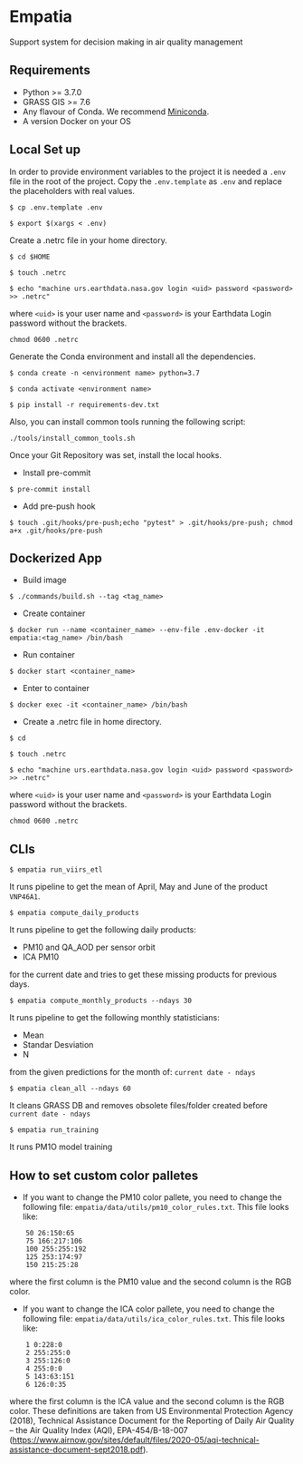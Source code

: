 # Empatia
Support system for decision making in air quality management

## Requirements
 - Python >= 3.7.0
 - GRASS GIS >= 7.6
 - Any flavour of Conda. We recommend [Miniconda](https://docs.conda.io/en/latest/miniconda.html).
 - A version Docker on your OS


## Local Set up

In order to provide environment variables to the project it is needed a `.env` file in the root of the project.
Copy the `.env.template` as `.env` and replace the placeholders with real values.

```
$ cp .env.template .env
```

```
$ export $(xargs < .env)
```

Create a .netrc file in your home directory.
```
$ cd $HOME
```

```
$ touch .netrc
```

```
$ echo "machine urs.earthdata.nasa.gov login <uid> password <password> >> .netrc"
```
where `<uid>` is your user name and `<password>` is your Earthdata Login password without the brackets.

```
chmod 0600 .netrc 
```

Generate the Conda environment and install all the dependencies.
```
$ conda create -n <environment name> python=3.7
```

```
$ conda activate <environment name>
```

```
$ pip install -r requirements-dev.txt
```

Also, you can install common tools running the following script:
```
./tools/install_common_tools.sh
```

Once your Git Repository was set, install the local hooks.
- Install pre-commit
```
$ pre-commit install
```

- Add pre-push hook
```
$ touch .git/hooks/pre-push;echo "pytest" > .git/hooks/pre-push; chmod a+x .git/hooks/pre-push
```

## Dockerized App

- Build image
```
$ ./commands/build.sh --tag <tag_name>
```

- Create container
```
$ docker run --name <container_name> --env-file .env-docker -it empatia:<tag_name> /bin/bash
```

- Run container
```
$ docker start <container_name>
```

- Enter to container
```
$ docker exec -it <container_name> /bin/bash
```

 - Create a .netrc file in home directory.
```
$ cd
```

```
$ touch .netrc
```

```
$ echo "machine urs.earthdata.nasa.gov login <uid> password <password> >> .netrc"
```
where `<uid>` is your user name and `<password>` is your Earthdata Login password without the brackets.

```
chmod 0600 .netrc
```

## CLIs

```
$ empatia run_viirs_etl
```

It runs pipeline to get the mean of April, May and June of the product `VNP46A1`.

```
$ empatia compute_daily_products
```

It runs pipeline to get  the following daily products:
* PM10 and QA_AOD per sensor orbit
* ICA PM10

for the current date and tries to get these missing products for previous days.

```
$ empatia compute_monthly_products --ndays 30
```

It runs pipeline to get the following monthly statisticians:
* Mean
* Standar Desviation
* N

from the given predictions for the month of: `current date - ndays`

```
$ empatia clean_all --ndays 60
```

It cleans GRASS DB and removes obsolete files/folder created before `current date - ndays`

```
$ empatia run_training
```

It runs PM1O model training


## How to set custom color palletes

* If you want to change the PM10 color pallete, you need to change the following file: `empatia/data/utils/pm10_color_rules.txt`.
This file looks like:
```
    50 26:150:65
    75 166:217:106
    100 255:255:192
    125 253:174:97
    150 215:25:28
```
where the first column is the PM10 value and the second column is the RGB color.


* If you want to change the ICA color pallete, you need to change the following file: `empatia/data/utils/ica_color_rules.txt`.
This file looks like:
```
    1 0:228:0
    2 255:255:0
    3 255:126:0
    4 255:0:0
    5 143:63:151
    6 126:0:35
```
where the first column is the ICA value and the second column is the RGB color. These definitions are taken from US Environmental Protection Agency (2018), Technical Assistance Document for the Reporting of Daily Air Quality – the Air Quality Index (AQI), EPA-454/B-18-007 (https://www.airnow.gov/sites/default/files/2020-05/aqi-technical-assistance-document-sept2018.pdf).

